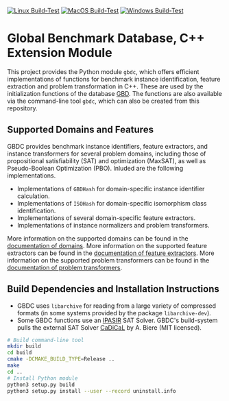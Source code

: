 [![Linux Build-Test](https://github.com/Udopia/gbdc/actions/workflows/linux_build_test.yml/badge.svg?branch=master)](https://github.com/Udopia/gbdc/actions/workflows/linux_build_test.yml)
[![MacOS Build-Test](https://github.com/Udopia/gbdc/actions/workflows/macos_build_test.yml/badge.svg?branch=master)](https://github.com/Udopia/gbdc/actions/workflows/macos_build_test.yml)
[![Windows Build-Test](https://github.com/Udopia/gbdc/actions/workflows/windows_build_test.yml/badge.svg?branch=master)](https://github.com/Udopia/gbdc/actions/workflows/windows_build_test.yml)

# Global Benchmark Database, C++ Extension Module

This project provides the Python module `gbdc`, which offers efficient implementations of functions for benchmark instance identification, feature extraction and problem transformation in C++.
These are used by the initialization functions of the database [GBD](https://github.com/Udopia/gbd).
The functions are also available via the command-line tool `gbdc`, which can also be created from this repository.

## Supported Domains and Features

GBDC provides benchmark instance identifiers, feature extractors, and instance transformers for several problem domains, including those of propositional satisfiability (SAT) and optimization (MaxSAT), as well as Pseudo-Boolean Optimization (PBO).
Inluded are the following implementations.

* Implementations of `GBDHash` for domain-specific instance identifier calculation.
* Implementations of `ISOHash` for domain-specific isomorphism class identification.
* Implementations of several domain-specific feature extractors.
* Implementations of instance normalizers and problem transformers.

More information on the supported domains can be found in the [documentation of domains](doc/Domains.md).
More information on the supported feature extractors can be found in the [documentation of feature extractors](doc/Extractors.md).
More information on the supported problem transformers can be found in the [documentation of problem transformers](doc/Extractors.md).

## Build Dependencies and Installation Instructions

* GBDC uses `libarchive` for reading from a large variety of compressed formats (in some systems provided by the package `libarchive-dev`).
* Some GBDC functions use an [IPASIR](https://github.com/biotomas/ipasir) SAT Solver. GBDC's build-system pulls the external SAT Solver [CaDiCaL](http://fmv.jku.at/cadical/) by A. Biere (MIT licensed).

<!-- #### Shipped Dependencies

* A copy of the command-line argument parser by P. S. Kumar [`argparse.h`](https://github.com/p-ranav/argparse) (MIT licensed) resides in the `lib` folder.

* A copy of the [MD5 hash](https://github.com/CommanderBubble/MD5) implementation by M. Lloyd (MIT licensed) resides in the `lib` folder. -->

```bash
# Build command-line tool
mkdir build
cd build
cmake -DCMAKE_BUILD_TYPE=Release ..
make
cd ..
# Install Python module
python3 setup.py build
python3 setup.py install --user --record uninstall.info
```

<!-- ## Publications

* Gate feature extraction uses our gate recognition algorithm which is described in the following publications:

    * [*Recognition of Nested Gates in CNF Formulas* (SAT 2015, Iser et al.)](https://rdcu.be/czCr1)

    * [*Recognition and Exploitation of Gate Structure in SAT Solving* (2020, Iser)](https://d-nb.info/1209199122/34)

* The Python module `gbdc` is used in our project [GBD Benchmark Database](https://github.com/Udopia/gbd)

    * [*Collaborative Management of Benchmark Instances and their Attributes* (2020, Iser et al.)](https://arxiv.org/pdf/2009.02995.pdf) -->
